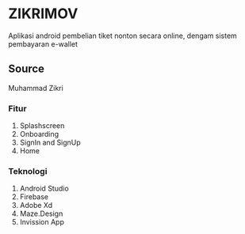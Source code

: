 # ZIKRIMOV
Aplikasi android pembelian tiket nonton secara online, dengam sistem pembayaran e-wallet 

## Source
Muhammad Zikri

### Fitur
1. Splashscreen
2. Onboarding
3. SignIn and SignUp
4. Home

### Teknologi
1. Android Studio
2. Firebase
3. Adobe Xd
4. Maze.Design
5. Invission App
